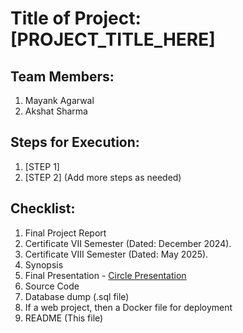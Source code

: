 # Title of Project: [PROJECT_TITLE_HERE]

## Team Members:
1. Mayank Agarwal
2. Akshat Sharma


## Steps for Execution:
1. [STEP 1]
2. [STEP 2]
   (Add more steps as needed)

## Checklist:
1. Final Project Report
2. Certificate VII Semester (Dated: December 2024).
3. Certificate VIII Semester (Dated: May 2025).
4. Synopsis
5. Final Presentation - [Circle Presentation](https://pitch.com/v/circle-mtkgy4/56266a8e-8e40-4866-9e71-e1b244d338ef)
6. Source Code
7. Database dump (.sql file)
8. If a web project, then a Docker file for deployment
9. README (This file)